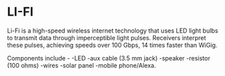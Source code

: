 # LI-FI

Li-Fi is a high-speed wireless internet technology that uses LED light bulbs to transmit data through imperceptible light pulses. Receivers interpret these pulses, achieving speeds over 100 Gbps, 14 times faster than WiGig. 

Components include -
-LED
-aux cable (3.5 mm jack)
-speaker
-resistor (100 ohms)
-wires
-solar panel
-mobile phone/Alexa.
